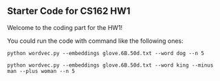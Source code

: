 ## Starter Code for CS162 HW1

Welcome to the coding part for the HW1!

You could run the code with command like the following ones:

```
python wordvec.py --embeddings glove.6B.50d.txt --word dog --n 5

python wordvec.py --embeddings glove.6B.50d.txt --word king --minus man --plus woman --n 5
```
